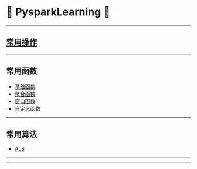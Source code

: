 # :rocket: PysparkLearning :facepunch:
---
## [常用操作][0]
---
## 常用函数
- [基础函数][1]
- [聚合函数][2]
- [窗口函数][3]
- [自定义函数][4]
---
## 常用算法
- [ALS][5]
---

















---
[0]: https://github.com/Jie-Yuan/0_BigData/tree/master/3_Pyspark/1_CommonOperation
[1]: https://github.com/Jie-Yuan/3_SpecialModule/blob/master/5_Spark-Hive_UDFs/CommonFunction.md
[2]: http://blog.csdn.net/skywalker_only/article/details/38823387
[3]: https://github.com/Jie-Yuan/3_SpecialModule/blob/master/5_Spark-Hive_UDFs/WindowFunctions.md
[4]: https://github.com/Jie-Yuan/3_SpecialModule/tree/master/5_Spark-Hive_UDFs
[5]: http://nbviewer.jupyter.org/github/Jie-Yuan/0_BigData/blob/master/3_Pyspark/2_PysparkML/ALS.ipynb
